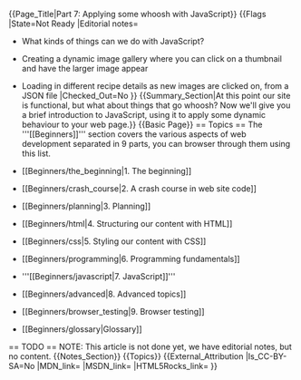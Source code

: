 {{Page_Title|Part 7: Applying some whoosh with JavaScript}}
{{Flags
|State=Not Ready
|Editorial notes=
* What kinds of things can we do with JavaScript?
* Creating a dynamic image gallery where you can click on a thumbnail and have the larger image appear
* Loading in different recipe details as new images are clicked on, from a JSON file
|Checked_Out=No
}}
{{Summary_Section|At this point our site is functional, but what about things that go whoosh? Now we'll give you a brief introduction to JavaScript, using it to apply some dynamic behaviour to your web page.}}
{{Basic Page}}
== Topics ==
The '''[[Beginners]]''' section covers the various aspects of web development separated in 9 parts, you can browser through them using this list.

* [[Beginners/the_beginning|1. The beginning]]
* [[Beginners/crash_course|2. A crash course in web site code]]
* [[Beginners/planning|3. Planning]]
* [[Beginners/html|4. Structuring our content with HTML]]
* [[Beginners/css|5. Styling our content with CSS]]
* [[Beginners/programming|6. Programming fundamentals]]
* '''[[Beginners/javascript|7. JavaScript]]'''
* [[Beginners/advanced|8. Advanced topics]]
* [[Beginners/browser_testing|9. Browser testing]]
* [[Beginners/glossary|Glossary]]

== TODO ==
NOTE: This article is not done yet, we have editorial notes, but no content.
{{Notes_Section}}
{{Topics}}
{{External_Attribution
|Is_CC-BY-SA=No
|MDN_link=
|MSDN_link=
|HTML5Rocks_link=
}}